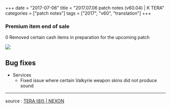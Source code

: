 +++
date = "2017-07-06"
title = "2017.07.06 patch notes (v60.04) | K TERA"
categories = ["patch notes"]
tags = ["2017", "v60", "translation"]
+++

### Premium item end of sale
0 Removed certain cash items in preparation for the upcoming patch

![](/07-06-1.png)

## Bug fixes

- Services
  - Fixed issue where certain Valkyrie weapon skins did not produce sound

----

source : [TERA 테라 | NEXON](http://tera.nexon.com/news/update/view.aspx?n4articlesn=285)

